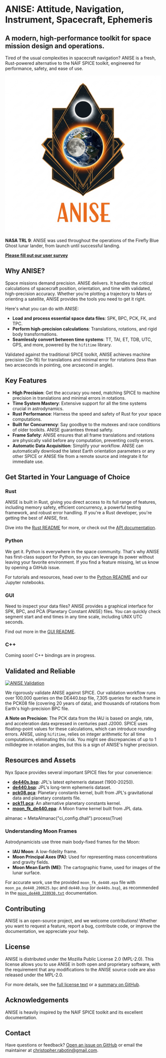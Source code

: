 # ANISE: Attitude, Navigation, Instrument, Spacecraft, Ephemeris

## A modern, high-performance toolkit for space mission design and operations.

Tired of the usual complexities in spacecraft navigation? ANISE is a fresh, Rust-powered alternative to the NAIF SPICE toolkit, engineered for performance, safety, and ease of use.

![ANISE LOGO](./ANISE-logo.png)

**NASA TRL 9**: ANISE was used throughout the operations of the Firefly Blue Ghost lunar lander, from launch until successful landing.

[**Please fill out our user survey**](https://7ug5imdtt8v.typeform.com/to/qYDB14Hj)

## Why ANISE?

Space missions demand precision. ANISE delivers. It handles the critical calculations of spacecraft position, orientation, and time with validated, high-precision accuracy. Whether you're plotting a trajectory to Mars or orienting a satellite, ANISE provides the tools you need to get it right.

Here's what you can do with ANISE:

* **Load and process essential space data files**: SPK, BPC, PCK, FK, and TPC.
* **Perform high-precision calculations**: Translations, rotations, and rigid body transformations.
* **Seamlessly convert between time systems**: TT, TAI, ET, TDB, UTC, GPS, and more, powered by the `hifitime` library.

Validated against the traditional SPICE toolkit, ANISE achieves machine precision (2e-16) for translations and minimal error for rotations (less than two arcseconds in pointing, one arcsecond in angle).

## Key Features

* **High Precision**: Get the accuracy you need, matching SPICE to machine precision in translations and minimal errors in rotations.
* **Time System Mastery**: Extensive support for all the time systems crucial in astrodynamics.
* **Rust Performance**: Harness the speed and safety of Rust for your space computations.
* **Built for Concurrency**: Say goodbye to the mutexes and race conditions of older toolkits. ANISE guarantees thread safety.
* **Frame Safety**: ANISE ensures that all frame translations and rotations are physically valid before any computation, preventing costly errors.
* **Automatic Data Acquisition**: Simplify your workflow. ANISE can automatically download the latest Earth orientation parameters or any other SPICE or ANISE file from a remote source and integrate it for immediate use.

## Get Started in Your Language of Choice

### Rust

ANISE is built in Rust, giving you direct access to its full range of features, including memory safety, efficient concurrency, a powerful testing framework, and robust error handling. If you're a Rust developer, you're getting the best of ANISE, first.

Dive into the [Rust README](./anise/README.md) for more, or check out the [API documentation](https://docs.rs/anise/latest/anise/).

### Python

We get it. Python is everywhere in the space community. That's why ANISE has first-class support for Python, so you can leverage its power without leaving your favorite environment. If you find a feature missing, let us know by opening a GitHub issue.

For tutorials and resources, head over to the [Python README](./anise-py/README.md) and our Jupyter notebooks.

### GUI

Need to inspect your data files? ANISE provides a graphical interface for SPK, BPC, and PCA (Planetary Constant ANISE) files. You can quickly check segment start and end times in any time scale, including UNIX UTC seconds.

Find out more in the [GUI README](./anise-gui/README.md).

### C++

Coming soon! C++ bindings are in progress.

## Validated and Reliable

[![ANISE Validation](https://github.com/nyx-space/anise/actions/workflows/rust.yml/badge.svg)](https://github.com/nyx-space/anise/actions/workflows/rust.yml)

We rigorously validate ANISE against SPICE. Our validation workflow runs over 100,000 queries on the DE440.bsp file, 7,305 queries for each frame in the PCK08 file (covering 20 years of data), and thousands of rotations from Earth's high-precision BPC file.

**A Note on Precision**: The PCK data from the IAU is based on angle, rate, and acceleration data expressed in centuries past J2000. SPICE uses floating-point values for these calculations, which can introduce rounding errors. ANISE, using `hifitime`, relies on integer arithmetic for all time computations, eliminating this risk. You might see discrepancies of up to 1 millidegree in rotation angles, but this is a sign of ANISE's higher precision.

## Resources and Assets

Nyx Space provides several important SPICE files for your convenience:

* **[de440s.bsp](http://public-data.nyxspace.com/anise/de440s.bsp)**: JPL's latest ephemeris dataset (1900-20250).
* **[de440.bsp](http://public-data.nyxspace.com/anise/de440.bsp)**: JPL's long-term ephemeris dataset.
* **[pck08.pca](http://public-data.nyxspace.com/anise/v0.5/pck08.pca)**: Planetary constants kernel, built from JPL's gravitational data and planetary constants file.
* **[pck11.pca](http://public-data.nyxspace.com/anise/v0.5/pck11.pca)**: An alternative planetary constants kernel.
* **[moon_fk_de440.epa](http://public-data.nyxspace.com/anise/v0.5/moon_fk_de440.epa)**: A Moon frame kernel built from JPL data.

almanac = MetaAlmanac("ci_config.dhall").process(True)

### Understanding Moon Frames

Astrodynamicists use three main body-fixed frames for the Moon:

* **IAU Moon**: A low-fidelity frame.
* **Moon Principal Axes (PA)**: Used for representing mass concentrations and gravity fields.
* **Moon Mean Earth (ME)**: The cartographic frame, used for images of the lunar surface.

For accurate work, use the provided `moon_fk_de440.epa` file with `moon_pa_de440_200625.bpc` and `de440.bsp` (or `de440s.bsp`), as recommended in the [`moon_de440_220930.txt`](./data/moon_de440_220930.txt) documentation.

## Contributing

ANISE is an open-source project, and we welcome contributions! Whether you want to request a feature, report a bug, contribute code, or improve the documentation, we appreciate your help.

## License

ANISE is distributed under the Mozilla Public License 2.0 (MPL-2.0). This license allows you to use ANISE in both open and proprietary software, with the requirement that any modifications to the ANISE source code are also released under the MPL-2.0.

For more details, see the [full license text](./LICENSE) or a [summary on GitHub](https://choosealicense.com/licenses/mpl-2.0/).

## Acknowledgements

ANISE is heavily inspired by the NAIF SPICE toolkit and its excellent documentation.

## Contact

Have questions or feedback? [Open an issue on GitHub](https://github.com/nyx-space/anise/issues) or email the maintainer at christopher.rabotin@gmail.com.

